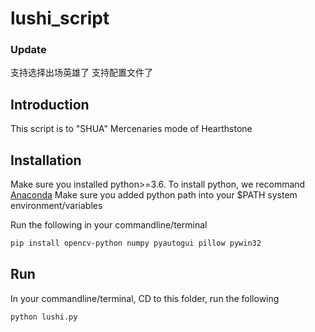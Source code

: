 # lushi_script

### Update
支持选择出场英雄了
支持配置文件了

## Introduction
This script is to "SHUA" Mercenaries mode of Hearthstone

## Installation

Make sure you installed python>=3.6.
To install python, we recommand [Anaconda](https://www.anaconda.com/products/individual#windows)
Make sure you added python path into your $PATH system environment/variables

Run the following in your commandline/terminal
```bash
pip install opencv-python numpy pyautogui pillow pywin32
```

## Run
In your commandline/terminal, CD to this folder,  run the following
```bash
python lushi.py 
```
